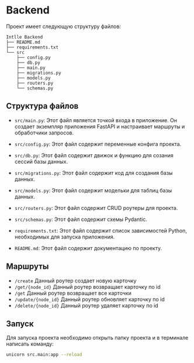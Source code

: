 # Backend
Проект имеет следующую структуру файлов:

```
Intlle Backend
├── README.md
├── requirements.txt
└── src
    ├── config.py
    ├── db.py
    ├── main.py
    ├── migrations.py
    ├── models.py
    ├── routers.py
    └── schemas.py

```

## Структура файлов

- `src/main.py`: Этот файл является точкой входа в приложение. Он создает экземпляр приложения FastAPI и настраивает маршруты и обработчики запросов.

- `src/config.py`: Этот файл содержит переменные конфига проекта.

- `src/db.py`: Этот файл содержит движок и функцию для созания сессий базы данных.

- `src/migrations.py`: Этот файл содержит код для создания базы данных.

- `src/models.py`: Этот файл содержит модельки для таблиц базы данных.

- `src/routers.py`: Этот файл содержит CRUD роутеры для проекта.

- `src/schemas.py`: Этот файл содержит схемы Pydantic.

- `requirements.txt`: Этот файл содержит список зависимостей Python, необходимых для запуска приложения.

- `README.md`: Этот файл содержит документацию по проекту.


## Маршруты

- `/create` Данный роутер создает новую карточку
- `/get/{node_id}` Данный роутер возвращает карточку по id
- `/get` Данный роутер возвращает все карточки
- `/update/{node_id}` Данный роутер обновляет карточку по id
- `/delete/{node_id}` Данный роутер удаляет карточку по id

## Запуск
Для запуска проекта необходимо открыть папку проекта и в терминале написать команду:

```bash
unicorn src.main:app --reload
```
